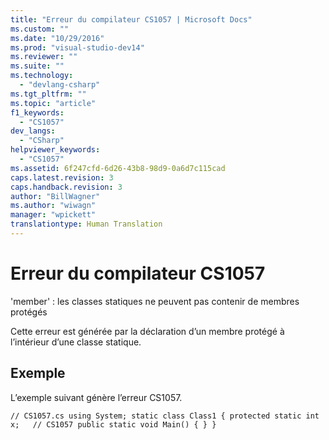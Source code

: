 ```yaml
---
title: "Erreur du compilateur CS1057 | Microsoft Docs"
ms.custom: ""
ms.date: "10/29/2016"
ms.prod: "visual-studio-dev14"
ms.reviewer: ""
ms.suite: ""
ms.technology: 
  - "devlang-csharp"
ms.tgt_pltfrm: ""
ms.topic: "article"
f1_keywords: 
  - "CS1057"
dev_langs: 
  - "CSharp"
helpviewer_keywords: 
  - "CS1057"
ms.assetid: 6f247cfd-6d26-43b8-98d9-0a6d7c115cad
caps.latest.revision: 3
caps.handback.revision: 3
author: "BillWagner"
ms.author: "wiwagn"
manager: "wpickett"
translationtype: Human Translation
---
```

# Erreur du compilateur CS1057
'member' : les classes statiques ne peuvent pas contenir de membres protégés  
  
 Cette erreur est générée par la déclaration d’un membre protégé à l’intérieur d’une classe statique.  
  
## Exemple  
 L’exemple suivant génère l’erreur CS1057.  
  
```  
// CS1057.cs using System; static class Class1 { protected static int x;   // CS1057 public static void Main() { } }  
```
